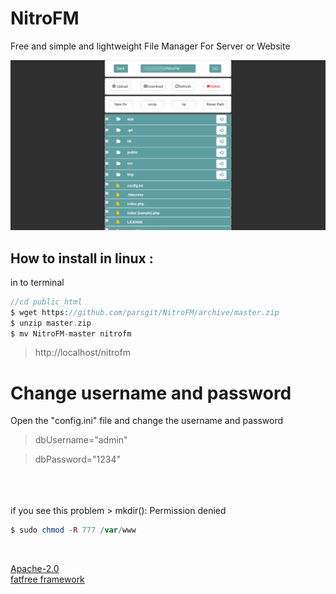 # NitroFM
Free and simple and lightweight  File Manager For Server or Website

![NitroFM Screenshot](https://github.com/parsgit/NitroFM/blob/master/scr/nitroFileManager.png)

How to install in linux  : 
-
in to terminal
```php
//cd public_html
$ wget https://github.com/parsgit/NitroFM/archive/master.zip
$ unzip master.zip
$ mv NitroFM-master nitrofm
```
>  http://localhost/nitrofm

# Change username and password
Open the "config.ini" file and change the username and password 

 > dbUsername="admin"
 
 > dbPassword="1234"

 <br/><br/><br/>
 if you see this problem > mkdir(): Permission denied
 ```php
 $ sudo chmod -R 777 /var/www
 ```
 
 <br/>

 [Apache-2.0](https://github.com/parsgit/NitroFM/blob/master/LICENSE)
 <br/>
 [fatfree framework](https://fatfreeframework.com)
